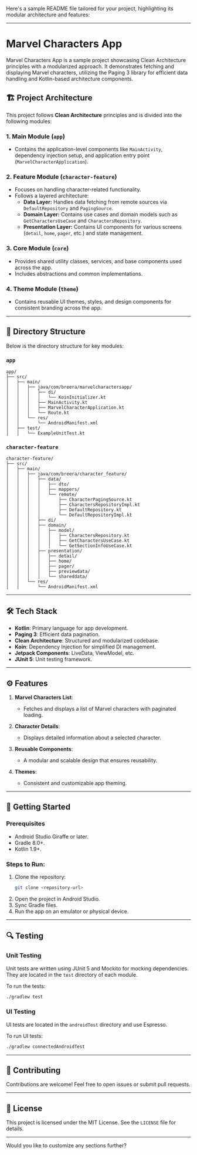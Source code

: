 Here's a sample README file tailored for your project, highlighting its modular architecture and features:

---

# Marvel Characters App

Marvel Characters App is a sample project showcasing Clean Architecture principles with a modularized approach. It demonstrates fetching and displaying Marvel characters, utilizing the Paging 3 library for efficient data handling and Kotlin-based architecture components.

## 🏗️ Project Architecture

This project follows **Clean Architecture** principles and is divided into the following modules:

### 1. **Main Module (`app`)**
- Contains the application-level components like `MainActivity`, dependency injection setup, and application entry point (`MarvelCharacterApplication`).

### 2. **Feature Module (`character-feature`)**
- Focuses on handling character-related functionality.
- Follows a layered architecture:
  - **Data Layer:** Handles data fetching from remote sources via `DefaultRepository` and `PagingSource`.
  - **Domain Layer:** Contains use cases and domain models such as `GetCharactersUseCase` and `CharactersRepository`.
  - **Presentation Layer:** Contains UI components for various screens (`detail`, `home`, `pager`, etc.) and state management.

### 3. **Core Module (`core`)**
- Provides shared utility classes, services, and base components used across the app.
- Includes abstractions and common implementations.

### 4. **Theme Module (`theme`)**
- Contains reusable UI themes, styles, and design components for consistent branding across the app.

---

## 📂 Directory Structure

Below is the directory structure for key modules:

### `app`
```
app/
├── src/
│   ├── main/
│   │   ├── java/com/breera/marvelcharactersapp/
│   │   │   ├── di/
│   │   │   │   └── KoinInitializer.kt
│   │   │   ├── MainActivity.kt
│   │   │   ├── MarvelCharacterApplication.kt
│   │   │   └── Route.kt
│   │   └── res/
│   │       └── AndroidManifest.xml
│   ├── test/
│   │   └── ExampleUnitTest.kt
```

### `character-feature`
```
character-feature/
├── src/
│   ├── main/
│   │   ├── java/com/breera/character_feature/
│   │   │   ├── data/
│   │   │   │   ├── dto/
│   │   │   │   ├── mappers/
│   │   │   │   └── remote/
│   │   │   │       ├── CharacterPagingSource.kt
│   │   │   │       ├── CharactersRepositoryImpl.kt
│   │   │   │       ├── DefaultRepository.kt
│   │   │   │       └── DefaultRepositoryImpl.kt
│   │   │   ├── di/
│   │   │   ├── domain/
│   │   │   │   ├── model/
│   │   │   │   │   ├── CharactersRepository.kt
│   │   │   │   │   ├── GetCharactersUseCase.kt
│   │   │   │   │   └── GetSectionInfoUseCase.kt
│   │   │   ├── presentation/
│   │   │   │   ├── detail/
│   │   │   │   ├── home/
│   │   │   │   ├── pager/
│   │   │   │   ├── previewdata/
│   │   │   │   └── shareddata/
│   │   └── res/
│   │       └── AndroidManifest.xml
```

---

## 🛠️ Tech Stack

- **Kotlin**: Primary language for app development.
- **Paging 3**: Efficient data pagination.
- **Clean Architecture**: Structured and modularized codebase.
- **Koin**: Dependency Injection for simplified DI management.
- **Jetpack Components**: LiveData, ViewModel, etc.
- **JUnit 5**: Unit testing framework.

---

## ⚙️ Features

1. **Marvel Characters List**:
   - Fetches and displays a list of Marvel characters with paginated loading.

2. **Character Details**:
   - Displays detailed information about a selected character.

3. **Reusable Components**:
   - A modular and scalable design that ensures reusability.

4. **Themes**:
   - Consistent and customizable app theming.

---

## 🚀 Getting Started

### Prerequisites
- Android Studio Giraffe or later.
- Gradle 8.0+.
- Kotlin 1.9+.

### Steps to Run:
1. Clone the repository:
   ```bash
   git clone <repository-url>
   ```
2. Open the project in Android Studio.
3. Sync Gradle files.
4. Run the app on an emulator or physical device.

---

## 🔍 Testing

### Unit Testing
Unit tests are written using JUnit 5 and Mockito for mocking dependencies. They are located in the `test` directory of each module.

To run the tests:
```bash
./gradlew test
```

### UI Testing
UI tests are located in the `androidTest` directory and use Espresso.

To run UI tests:
```bash
./gradlew connectedAndroidTest
```

---

## 🤝 Contributing

Contributions are welcome! Feel free to open issues or submit pull requests.

---

## 📜 License

This project is licensed under the MIT License. See the `LICENSE` file for details.

--- 

Would you like to customize any sections further?
